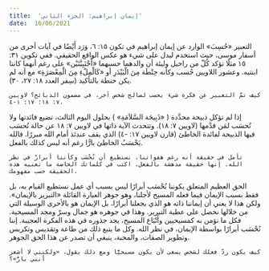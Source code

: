 ```yaml
---
title:  'إيمان إبراهيم: الجزء الثاني'
date:  16/06/2021
---
```


التعبير «حُسِبَ» الوارد عن إيمان إبراهيم في تكون ١٥: ٦، وَرَد أَيْضًا في آيات أخرى من أسفار موسى، حيث استخدم ليدل على شيء هو عكس الواقع الحقيقي. ففي تكوين ٣١: ١٥ مثلًا تؤكد كُلّ من راحيل وليئة أن والدهما حسبهما «أَجْنَبِيَّتَيْن» على رغم أنهما كانتا ابنتيه. وعشور اللاويين حُسب وكأنه حِنْطَة مِنَ الْبَيْدَرِ أو «كَالْمِلْءِ مِنَ الْمِعْصَرَةِ» مع أنه لم يكن حنطة بالتأكيد (سِفر العدد ١٨: ٢٧، ٣٠).

`كيف تمَّ التعبير عن فكرة شيء يحسب لصالح شخص آخر، في مضمون الذبائح؟ لاويين ٧: ١٨؛ ١٧: ١-٤.`

إذا لم تؤكل ذبيحة محدَّدة ( «ذَبِيحَة السَّلاَمَةِ» ) بحلول اليوم الثالث، تضيع فائدتها ولا تُحسَب لمَن قدَّمها (لاويين ٧: ١٨). وتتحدث الآية ذاتها في لاويين ٧: ١٨ عن حالة تُحسَب فيها الذبيحة لفائدة الخاطئ (قارن لاويين ١٧: -٤) الذي يقف عندئذ أمام الله مبررًا. فالله يَحْسَبُ الخاطئ بارًّا رغم أنه ليس كذلك بالفعل.

`تأمل في حقيقة أنه رغم هفواتنا، نستطيع أن نُحْسَب وكأننا أبرارٌ في نظر الله. إنها حقيقة مدهشة بالفعل. اكتب في كلماتك الخاصة ما تعنيه هذه الحقيقة حسب مفهومك.`

الحق العظيم المتعلق بكوننا نُحْسَب أبرارًا ليس بسبب أي عمل نستطيع القيام به، بل فقط بسبب الإيمان فيما فعله المسيح لأجلنا، وهو جوهر العبارة القائلة «التبرير بالإيمان». ولكن هذا لا يعني أن إيماننا ذاته هو الذي يجعلنا أبرارًا، بل الإيمان هو بالأحرى الوسيلة التي من خلالها نحصل على عطية التبرير. وهذا في جوهره هو جمال وسرّ ومجد المسيحية. فكل ما نؤمن به كمسيحيين وأَتْبَاع المسيح، يجد جذوره في هذه الفكرة العجيبة. إننا نُحْسَب أبرارًا بواسطة الإيمان، في نظر الله. وكل ما يتبع ذلك من طاعة وتقديس وتكريس وتطوير الصفات، والمحبة، ينبغي أن تصدر عن هذا الحق الجوهر.

`كيف يكون ردّ فعلك لشخص يسعى لأن يكون مسيحيًّا ومع ذلك يقول، «ولكنني لا أشعر أنني بارٌّ»؟`